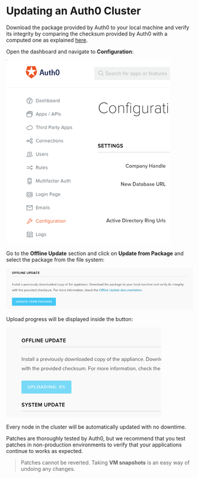 # Updating an Auth0 Cluster

Download the package provided by Auth0 to your local machine and verify its integrity by comparing the checksum provided by Auth0 with a computed one as explained [here](/checksum).

Open the dashboard and navigate to **Configuration**:

![go to the configuration menu](/media/articles/appliance/update/offline-update-01.png)

Go to the **Offline Update** section and click on **Update from Package** and select the package from the file system:

![click on the update from package button](/media/articles/appliance/update/offline-update-02.png)

Upload progress will be displayed inside the button:

![percentage completed inside the button](/media/articles/appliance/update/offline-update-03.gif)

Every node in the cluster will be automatically updated with no downtime.

Patches are thoroughly tested by Auth0, but we recommend that you test patches in non-production environments to verify that your applications continue to works as expected.

> Patches cannot be reverted. Taking __VM snapshots__ is an easy way of undoing any changes.
